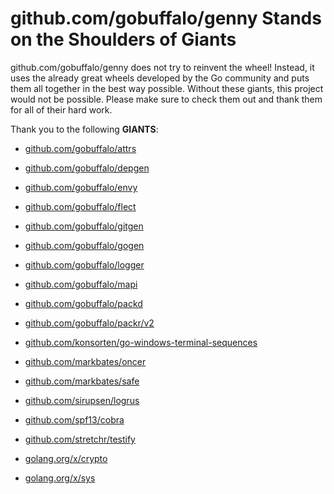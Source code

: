 # github.com/gobuffalo/genny Stands on the Shoulders of Giants

github.com/gobuffalo/genny does not try to reinvent the wheel! Instead, it uses the already great wheels developed by the Go community and puts them all together in the best way possible. Without these giants, this project would not be possible. Please make sure to check them out and thank them for all of their hard work.

Thank you to the following **GIANTS**:


* [github.com/gobuffalo/attrs](https://godoc.org/github.com/gobuffalo/attrs)

* [github.com/gobuffalo/depgen](https://godoc.org/github.com/gobuffalo/depgen)

* [github.com/gobuffalo/envy](https://godoc.org/github.com/gobuffalo/envy)

* [github.com/gobuffalo/flect](https://godoc.org/github.com/gobuffalo/flect)

* [github.com/gobuffalo/gitgen](https://godoc.org/github.com/gobuffalo/gitgen)

* [github.com/gobuffalo/gogen](https://godoc.org/github.com/gobuffalo/gogen)

* [github.com/gobuffalo/logger](https://godoc.org/github.com/gobuffalo/logger)

* [github.com/gobuffalo/mapi](https://godoc.org/github.com/gobuffalo/mapi)

* [github.com/gobuffalo/packd](https://godoc.org/github.com/gobuffalo/packd)

* [github.com/gobuffalo/packr/v2](https://godoc.org/github.com/gobuffalo/packr/v2)

* [github.com/konsorten/go-windows-terminal-sequences](https://godoc.org/github.com/konsorten/go-windows-terminal-sequences)

* [github.com/markbates/oncer](https://godoc.org/github.com/markbates/oncer)

* [github.com/markbates/safe](https://godoc.org/github.com/markbates/safe)

* [github.com/sirupsen/logrus](https://godoc.org/github.com/sirupsen/logrus)

* [github.com/spf13/cobra](https://godoc.org/github.com/spf13/cobra)

* [github.com/stretchr/testify](https://godoc.org/github.com/stretchr/testify)

* [golang.org/x/crypto](https://godoc.org/golang.org/x/crypto)

* [golang.org/x/sys](https://godoc.org/golang.org/x/sys)

